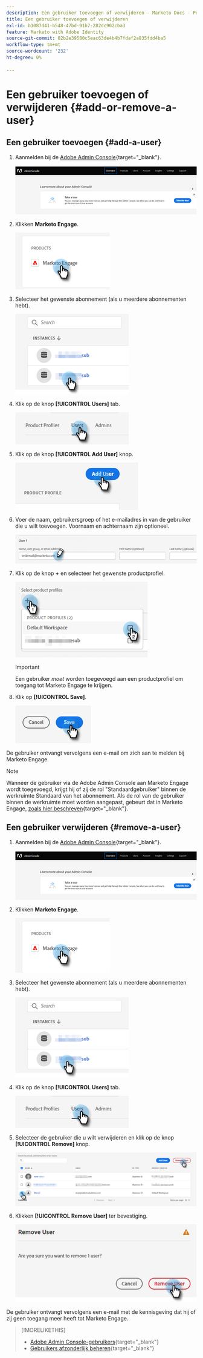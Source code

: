 ```yaml
---
description: Een gebruiker toevoegen of verwijderen - Marketo Docs - Productdocumentatie
title: Een gebruiker toevoegen of verwijderen
exl-id: b1087d41-b548-47bd-91b7-282dc902cba3
feature: Marketo with Adobe Identity
source-git-commit: 02b2e39580c5eac63de4b4b7fdaf2a835fdd4ba5
workflow-type: tm+mt
source-wordcount: '232'
ht-degree: 0%

---
```


# Een gebruiker toevoegen of verwijderen {#add-or-remove-a-user}

## Een gebruiker toevoegen {#add-a-user}

1. Aanmelden bij de [Adobe Admin Console](https://adminconsole.adobe.com/){target="_blank"}.

   ![](assets/add-or-remove-a-user-1.png)

1. Klikken **Marketo Engage**.

   ![](assets/add-or-remove-a-user-2.png)

1. Selecteer het gewenste abonnement (als u meerdere abonnementen hebt).

   ![](assets/add-or-remove-a-user-3.png)

1. Klik op de knop **[!UICONTROL Users]** tab.

   ![](assets/add-or-remove-a-user-4.png)

1. Klik op de knop **[!UICONTROL Add User]** knop.

   ![](assets/add-or-remove-a-user-5.png)

1. Voer de naam, gebruikersgroep of het e-mailadres in van de gebruiker die u wilt toevoegen. Voornaam en achternaam zijn optioneel.

   ![](assets/add-or-remove-a-user-6.png)

1. Klik op de knop **+** en selecteer het gewenste productprofiel.

   ![](assets/add-or-remove-a-user-7.png)

   >[!IMPORTANT]
   >
   >Een gebruiker _moet_ worden toegevoegd aan een productprofiel om toegang tot Marketo Engage te krijgen.

1. Klik op **[!UICONTROL Save]**.

   ![](assets/add-or-remove-a-user-8.png)

De gebruiker ontvangt vervolgens een e-mail om zich aan te melden bij Marketo Engage.

>[!NOTE]
>
>Wanneer de gebruiker via de Adobe Admin Console aan Marketo Engage wordt toegevoegd, krijgt hij of zij de rol &quot;Standaardgebruiker&quot; binnen de werkruimte Standaard van het abonnement. Als de rol van de gebruiker binnen de werkruimte moet worden aangepast, gebeurt dat in Marketo Engage, [zoals hier beschreven](/help/marketo/product-docs/administration/users-and-roles/managing-user-roles-and-permissions.md){target="_blank"}.

## Een gebruiker verwijderen {#remove-a-user}

1. Aanmelden bij de [Adobe Admin Console](https://adminconsole.adobe.com/){target="_blank"}.

   ![](assets/add-or-remove-a-user-9.png)

1. Klikken **Marketo Engage**.

   ![](assets/add-or-remove-a-user-10.png)

1. Selecteer het gewenste abonnement (als u meerdere abonnementen hebt).

   ![](assets/add-or-remove-a-user-11.png)

1. Klik op de knop **[!UICONTROL Users]** tab.

   ![](assets/add-or-remove-a-user-12.png)

1. Selecteer de gebruiker die u wilt verwijderen en klik op de knop **[!UICONTROL Remove]** knop.

   ![](assets/add-or-remove-a-user-13.png)

1. Klikken **[!UICONTROL Remove User]** ter bevestiging.

   ![](assets/add-or-remove-a-user-14.png)

De gebruiker ontvangt vervolgens een e-mail met de kennisgeving dat hij of zij geen toegang meer heeft tot Marketo Engage.

>[!MORELIKETHIS]
>
>* [Adobe Admin Console-gebruikers](https://helpx.adobe.com/enterprise/using/users.html){target="_blank"}
>* [Gebruikers afzonderlijk beheren](https://helpx.adobe.com/enterprise/using/manage-users-individually.html){target="_blank"}
